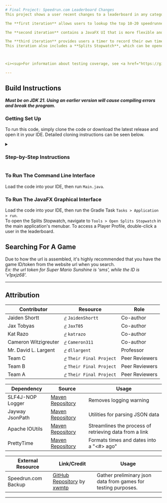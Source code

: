 ```yaml
---
# Final Project: Speedrun.com Leaderboard Changes
This project shows a user recent changes to a leaderboard in any category of any game. Results can be filtered by top position and sorted by a few methods.

The **first iteration** allows users to lookup the top 10-20 speedrunners on a given leaderboard. It runs in the Command-Line Interface.

The **second iteration** contains a JavaFX UI that is more flexible and powerful than the CLI version.

The **third iteration** provides users a timer to record their own time splits. It runs both in a JavaFX GUI and in the CLI.  
This iteration also includes a **Splits Stopwatch**, which can be opened from the main JavaFX Application at `Tools > Open Splits Stopwatch`, and a **Player Profile Viewer** which can be opened by double-clicking a user on the leaderboard in the JavaFX GUI. Many JavaFX GUI features are also ported to the CLI.



<i><sup>For information about testing coverage, see <a href="https://github.com/bsu-cs222-fall24-dll/FinalProject-Jaiden.Shortt_Jax.Tobyas_Kat.Razo_Cameron.Witzigreuter/edit/master/src/test/Coverage.md">Coverage.md</a>.</sup></i>

---
```

## Build Instructions
***Must be on JDK 21. Using an earlier version will cause compiling errors and break the program.***


### Getting Set Up
To run this code, simply clone the code or download the latest release and open it in your IDE. Detailed cloning instructions can be seen below.
<details>
   <summary><h3>Step-by-Step Instructions</h3></summary>
       <p>
       1. <a href="https://www.jetbrains.com/toolbox-app/" itemprop="Download Jetbrains">Download Jetbrains Toolbox</a> and use it to install IntelliJ IDEA Community Edition if you haven't already, and make sure you have <a href="https://github.com/git-guides/install-git">the latest version of Git installed</a>. 
       <p>
       2. Once IntelliJ is open, navigate to <b>File > New > Project from Version Control</b>.
       <p>
       3. In the <kbd>URL</kbd> field, paste the link to this repository's code, which you can acquire by going to <kbd><> Code</kbd>.
       <p>
       4. Once Gradle finishes building the project, you can run your code.
</details>

### To Run The Command Line Interface
Load the code into your IDE, then run `Main.java`.  

### To Run The JavaFX Graphical Interface
Load the code into your IDE, then run the Gradle Task `Tasks > Application > run`.  
To open the Splits Stopwatch, navigate to `Tools > Open Splits Stopwatch` in the main application's menubar.
To access a Player Profile, double-click a user in the leaderboard.

## Searching For A Game
Due to how the url is assembled, it's highly recommended that you have the game ID/token from the website url when you search.\
*Ex: the url token for Super Mario Sunshine is 'sms', while the ID is 'v1pxjz68'.*

---
## Attribution
| Contributor          | Resource                                                                                                                                          | Role           | 
|----------------------|---------------------------------------------------------------------------------------------------------------------------------------------------|----------------|
| Jaiden Shortt        | <kbd>[☍](https://github.com/JaidenShortt)</kbd>                                                                             `JaidenShortt`        | Co-author      |
| Jax Tobyas           | <kbd>[☍](https://github.com/JaxT05)</kbd>                                                                                   `JaxT05`              | Co-author      |
| Kat Razo             | <kbd>[☍](https://github.com/katrazo)</kbd>                                                                                  `katrazo`             | Co-author      | 
| Cameron Witzigreuter | <kbd>[☍](https://github.com/Cameron311)</kbd>                                                                               `Cameron311`          | Co-author      |
| Mr. David L. Largent | <kbd>[☍](https://github.com/dllargent)</kbd>                                                                                `dllargent`           | Professor      |
| Team C               | <kbd>[☍](https://github.com/bsu-cs222-fall24-dll/Final-Project---FaviSaaWillAnon)</kbd>                                     `Their Final Project` | Peer Reviewers |
| Team B               | <kbd>[☍](https://github.com/bsu-cs222-fall24-dll/Final-Priscilla.Zavala-Oluwatoni.Benson-Ikanke.Inyang-Asante.Anglin)</kbd> `Their Final Project` | Peer Reviewers |
| Team A               | <kbd>[☍](https://github.com/bsu-cs222-fall24-dll/Final_Project-KevinMack-JasonYoder-KolbyAlvey-BrianRaymond)</kbd>          `Their Final Project` | Peer Reviewers |

       
| Dependency       | Source                                                                                   | Usage                                                  |
|------------------|------------------------------------------------------------------------------------------|--------------------------------------------------------|
| SLF4J-NOP Logger | [Maven Repository](https://mvnrepository.com/artifact/org.slf4j/slf4j-nop)               | Removes logging warning                                |
| Jayway JsonPath  | [Maven Repository](https://mvnrepository.com/artifact/com.jayway.jsonpath/json-path)     | Utilities for parsing JSON data                        |
| Apache IOUtils   | [Maven Repository](https://mvnrepository.com/artifact/commons-io/commons-io)             | Streamlines the process of retrieving data from a link |
| PrettyTime       | [Maven Repository](https://mvnrepository.com/artifact/org.ocpsoft.prettytime/prettytime) | Formats times and dates into a "<#> <times> ago"       |

| External Resource   | Link/Credit                                                                                   | Usage                                                         |
|---------------------|-----------------------------------------------------------------------------------------------|---------------------------------------------------------------|
| Speedrun.com Backup | [GitHub Repository](https://github.com/xwmtp/src-backup) by [xwmtp](https://github.com/xwmtp) | Gather preliminary json data from games for testing purposes. |

---
